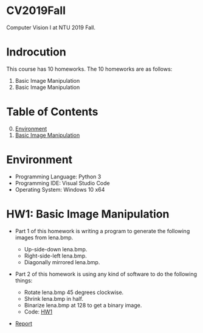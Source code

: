 # CV2019Fall
Computer Vision I at NTU 2019 Fall.

# Indrocution
This course has 10 homeworks. The 10 homeworks are as follows:
1. Basic Image Manipulation
2. Basic Image Manipulation

# Table of Contents
<!--ts-->
   0. [Environment](https://github.com/vincent0628/CV2019Fall/blob/master/README.md#environment)
   1. [Basic Image Manipulation](https://github.com/vincent0628/CV2019Fall/blob/master/README.md#hw1-basic-image-manipulation)


<!--te-->
# Environment
* Programming Language: Python 3
* Programming IDE: Visual Studio Code
* Operating System: Windows 10 x64

# HW1: Basic Image Manipulation
* Part 1 of this homework is writing a program to generate the following images from lena.bmp.
   * Up-side-down lena.bmp.
   * Right-side-left lena.bmp.
   * Diagonally mirrored lena.bmp.
* Part 2 of this homework is using any kind of software to do the following things:
   * Rotate lena.bmp 45 degrees clockwise.
   * Shrink lena.bmp in half.
   * Binarize lena.bmp at 128 to get a binary image.
   * Code: [HW1](https://github.com/vincent0628/CV2019Fall/blob/master/R08921005_HW1_ver1/R08921005_HW1_ver1.py)
            
* [Report](https://github.com/vincent0628/CV2019Fall/blob/master/R08921005_HW1_ver1/R08921005_HW1_ver1.pdf)

